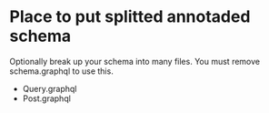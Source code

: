 # Place to put splitted annotaded schema

Optionally break up your schema into many files. You must remove schema.graphql to use this.

- Query.graphql
- Post.graphql
